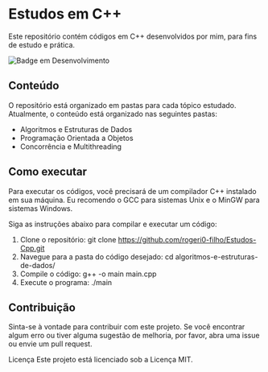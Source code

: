 # Estudos em C++

Este repositório contém códigos em C++ desenvolvidos por mim, para fins de estudo e prática.

![Badge em Desenvolvimento](http://img.shields.io/static/v1?label=STATUS&message=EM%20DESENVOLVIMENTO&color=GREEN&style=for-the-badge)

## Conteúdo

O repositório está organizado em pastas para cada tópico estudado. Atualmente, o conteúdo está organizado nas seguintes pastas:

- Algoritmos e Estruturas de Dados
- Programação Orientada a Objetos
- Concorrência e Multithreading

## Como executar

Para executar os códigos, você precisará de um compilador C++ instalado em sua máquina. Eu recomendo o GCC para sistemas Unix e o MinGW para sistemas Windows.

Siga as instruções abaixo para compilar e executar um código:

1. Clone o repositório: git clone https://github.com/rogeri0-filho/Estudos-Cpp.git
2. Navegue para a pasta do código desejado: cd algoritmos-e-estruturas-de-dados/
3. Compile o código: g++ -o main main.cpp
4. Execute o programa: ./main

## Contribuição
Sinta-se à vontade para contribuir com este projeto. Se você encontrar algum erro ou tiver alguma sugestão de melhoria, por favor, abra uma issue ou envie um pull request.

Licença
Este projeto está licenciado sob a Licença MIT.
